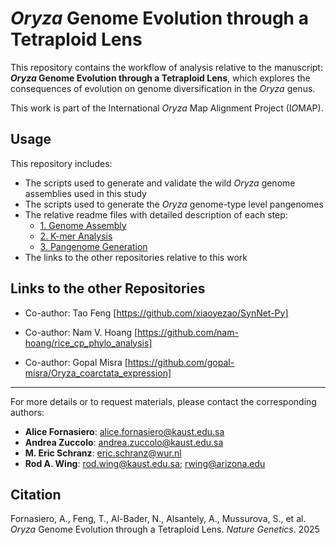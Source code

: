 # *Oryza* Genome Evolution through a Tetraploid Lens

This repository contains the workflow of analysis relative to the manuscript: ***Oryza* Genome Evolution through a Tetraploid Lens**, which explores the consequences of evolution on genome diversification in the *Oryza* genus.

This work is part of the International *Oryza* Map Alignment Project (I*O*MAP).

## Usage

This repository includes:

- The scripts used to generate and validate the wild *Oryza* genome assemblies used in this study
- The scripts used to generate the *Oryza* genome-type level pangenomes
- The relative readme files with detailed description of each step:
   - [1. Genome Assembly](https://github.com/alicefornasiero/IOMAP-3/edit/main/01_assembly/Genome_Assembly_Workflow_README.md)
   - [2. K-mer Analysis](https://github.com/alicefornasiero/IOMAP-3/blob/main/02_kmer_analysis/kmer_analysis_README.md)
   - [3. Pangenome Generation](https://github.com/alicefornasiero/IOMAP-3/blob/main/03_pangenome/pangenome_README.md)
- The links to the other repositories relative to this work

## Links to the other Repositories

- Co-author: Tao Feng [https://github.com/xiaoyezao/SynNet-Py]
  
- Co-author: Nam V. Hoang [https://github.com/nam-hoang/rice_cp_phylo_analysis]
  
- Co-author: Gopal Misra [https://github.com/gopal-misra/Oryza_coarctata_expression]

---

For more details or to request materials, please contact the corresponding authors:

- **Alice Fornasiero**: alice.fornasiero@kaust.edu.sa  
- **Andrea Zuccolo**: andrea.zuccolo@kaust.edu.sa  
- **M. Eric Schranz**: eric.schranz@wur.nl  
- **Rod A. Wing**: rod.wing@kaust.edu.sa; rwing@arizona.edu

## Citation

Fornasiero, A., Feng, T., Al-Bader, N., Alsantely, A., Mussurova, S., et al. *Oryza* Genome Evolution through a Tetraploid Lens. *Nature Genetics*. 2025
